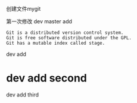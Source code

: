 
创建文件mygit

第一次修改
dev
master add

```
Git is a distributed version control system.
Git is free software distributed under the GPL.
Git has a mutable index called stage.
```

dev add

dev add second
=======
dev add third
